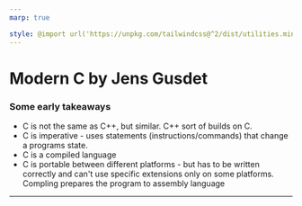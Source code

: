 ```yaml
---
marp: true

style: @import url('https://unpkg.com/tailwindcss@^2/dist/utilities.min.css');
---
```


# Modern C by Jens Gusdet

### Some early takeaways

- C is not the same as C++, but similar. C++ sort of builds on C. 
- C is imperative - uses statements (instructions/commands) that change a programs state.
- C is a compiled language
- C is portable between different platforms - but has to be written correctly and can't use specific extensions only on some platforms. Compling prepares the program to assembly language 






---